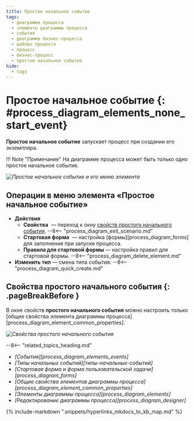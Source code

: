 ```yaml
---
title: Простое начальное событие
tags:
  - диаграмма процесса
  - элементы диаграммы процесса
  - события
  - диаграмма бизнес-процесса
  - шаблон процесса
  - процесс
  - бизнес-процесс
  - простое начальное событие
hide:
  - tags
---
```


# Простое начальное событие {: #process_diagram_elements_none_start_event}

**Простое начальное событие** запускает процесс при создании его экземпляра.

!!! Note "Примечание"
    На диаграмме процесса может быть только одно простое начальное событие.

*![Простое начальное событие и его меню элемента](none_start_event.png)*

## Операции в меню элемента «Простое начальное событие»

- **Действия**
    - **Свойства** <i class="fa-light fa-gear"></i> — переход к окну [свойств простого начального события](#свойства-простого-начального-события).
    --8<-- "process_diagram_exit_scenario.md"
    - **Стартовая форма** <i class="fa-light fa-window-maximize"></i> — настройка [формы][process_diagram_forms] для заполнения при запуске процесса.
    - **Правила для стартовой формы** <i class="fa-light fa-rectangle-list"></i> — настройка правил для стартовой формы.
    --8<-- "process_diagram_delete_element.md"
- **Изменить тип** — смена типа события.
--8<-- "process_diagram_quick_create.md"

## Свойства простого начального события {: .pageBreakBefore }

В  окне свойств **простого начального события** можно настроить только [общие свойства элемента диаграммы процесса][process_diagram_element_common_properties].

*![Свойства простого начального события](none_start_event_general_properties.png)*

<div class="relatedTopics">

--8<-- "related_topics_heading.md"

- *[События][process_diagram_elements_events]*
- *[Типы начальных событий][типы-начальных-событий]*
- *[Стартовая форма и форма пользовательской задачи][process_diagram_forms]*
- *[Общие свойства элементов диаграммы процесса][process_diagram_element_common_properties]*
- *[Элементы диаграммы процесса][process_diagram_elements]*
- *[Редактирование диаграммы процесса][process_diagram_designer]*

</div>

{% include-markdown ".snippets/hyperlinks_mkdocs_to_kb_map.md" %}
